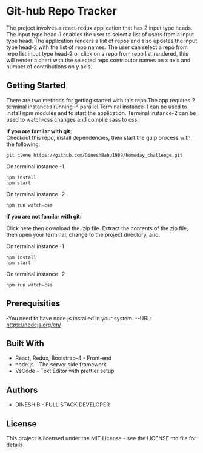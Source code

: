 # Git-hub Repo Tracker

The project involves a react-redux application that has 2 input type heads. The input type head-1 enables the user to select a list of users from a input type head. The application renders a list of repos and also updates the input type head-2 with the list of repo names. The user can select a repo from repo list input type head-2 or click on a repo from repo list rendered, this will render a chart with the selected repo contributor names on x axis and number of contributions on y axis.

## Getting Started

There are two methods for getting started with this repo.The app requires 2 terminal instances running in parallel.Terminal instance-1 can be used to install npm modules and to start the application. Terminal instance-2 can be used to watch-css changes and compile sass to css.

**if you are familar with git:**  
Checkout this repo, install dependencies, then start the gulp process with the following:

```
git clone https://github.com/DineshBabu1989/homeday_challenge.git
```

On terminal instance -1

```
npm install
npm start
```

On terminal instance -2

```
npm run watch-css
```

**if you are not familar with git:**

Click here then download the .zip file. Extract the contents of the zip file, then open your terminal,
change to the project directory, and:

On terminal instance -1

```
npm install
npm start
```

On terminal instance -2

```
npm run watch-css
```

## Prerequisities

-You need to have node.js installed in your system.
--URL: https://nodejs.org/en/

## Built With

- React, Redux, Bootstrap-4 - Front-end
- node.js - The server side framework
- VsCode - Text Editor with prettier setup

## Authors

- DINESH.B - FULL STACK DEVELOPER

## License

This project is licensed under the MIT License - see the LICENSE.md file for details.

```

```
